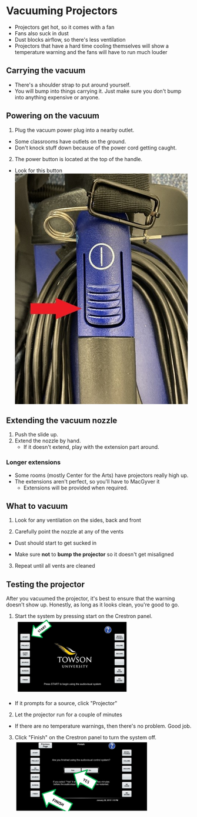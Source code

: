 # Vacuuming Projectors

- Projectors get hot, so it comes with a fan
- Fans also suck in dust
- Dust blocks airflow, so there's less ventilation
- Projectors that have a hard time cooling themselves will show a temperature warning and the fans will have to run much louder

## Carrying the vacuum

- There's a shoulder strap to put around yourself.
- You will bump into things carrying it. Just make sure you don't bump into anything expensive or anyone.

## Powering on the vacuum

1. Plug the vacuum power plug into a nearby outlet.
  - Some classrooms have outlets on the ground.
  - Don't knock stuff down because of the power cord getting caught.
2. The power button is located at the top of the handle.
  - Look for this button    
  ![](img/power_button.jpg)

## Extending the vacuum nozzle

1. Push the slide up.
2. Extend the nozzle by hand.
   - If it doesn't extend, play with the extension part around.  

### Longer extensions

- Some rooms (mostly Center for the Arts) have projectors really high up.
- The extensions aren't perfect, so you'll have to MacGyver it
  - Extensions will be provided when required.

## What to vacuum

1. Look for any ventilation on the sides, back and front

2. Carefully point the nozzle at any of the vents

- Dust should start to get sucked in

- Make sure **not** to **bump the projector** so it doesn't get misaligned

3.	Repeat until all vents are cleaned

## Testing the projector

After you vacuumed the projector, it's best to ensure that the warning doesn't show up. Honestly, as long as it looks clean, you're good to go.

1. Start the system by pressing start on the Crestron panel.  
  ![](img/crestron_on.png)
  - If it prompts for a source, click "Projector" 
2. Let the projector run for a couple of minutes
  - If there are no temperature warnings, then there's no problem. Good job.
3. Click "Finish" on the Crestron panel to turn the system off.  
  ![](img/crestron_off.png)
